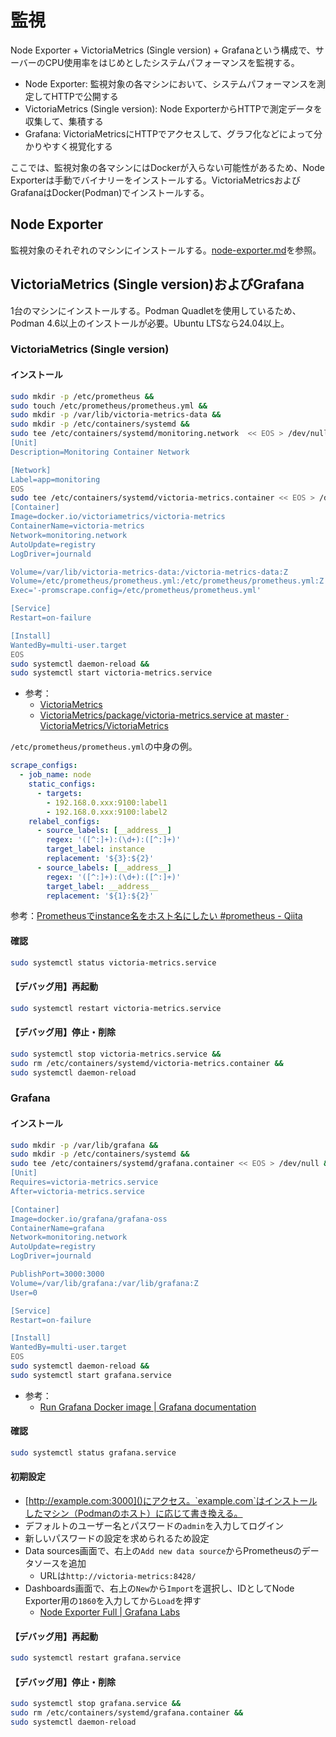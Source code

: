 # 監視
Node Exporter + VictoriaMetrics (Single version) + Grafanaという構成で、サーバーのCPU使用率をはじめとしたシステムパフォーマンスを監視する。

- Node Exporter: 監視対象の各マシンにおいて、システムパフォーマンスを測定してHTTPで公開する
- VictoriaMetrics (Single version): Node ExporterからHTTPで測定データを収集して、集積する
- Grafana: VictoriaMetricsにHTTPでアクセスして、グラフ化などによって分かりやすく視覚化する

ここでは、監視対象の各マシンにはDockerが入らない可能性があるため、Node Exporterは手動でバイナリーをインストールする。VictoriaMetricsおよびGrafanaはDocker(Podman)でインストールする。

## Node Exporter
監視対象のそれぞれのマシンにインストールする。[node-exporter.md](./node-exporter.md)を参照。

## VictoriaMetrics (Single version)およびGrafana
1台のマシンにインストールする。Podman Quadletを使用しているため、Podman 4.6以上のインストールが必要。Ubuntu LTSなら24.04以上。

### VictoriaMetrics (Single version)
#### インストール
```bash
sudo mkdir -p /etc/prometheus &&
sudo touch /etc/prometheus/prometheus.yml &&
sudo mkdir -p /var/lib/victoria-metrics-data &&
sudo mkdir -p /etc/containers/systemd &&
sudo tee /etc/containers/systemd/monitoring.network  << EOS > /dev/null &&
[Unit]
Description=Monitoring Container Network

[Network]
Label=app=monitoring
EOS
sudo tee /etc/containers/systemd/victoria-metrics.container << EOS > /dev/null &&
[Container]
Image=docker.io/victoriametrics/victoria-metrics
ContainerName=victoria-metrics
Network=monitoring.network
AutoUpdate=registry
LogDriver=journald

Volume=/var/lib/victoria-metrics-data:/victoria-metrics-data:Z
Volume=/etc/prometheus/prometheus.yml:/etc/prometheus/prometheus.yml:Z
Exec='-promscrape.config=/etc/prometheus/prometheus.yml'

[Service]
Restart=on-failure

[Install]
WantedBy=multi-user.target
EOS
sudo systemctl daemon-reload &&
sudo systemctl start victoria-metrics.service
```
- 参考：
  - [VictoriaMetrics](https://docs.victoriametrics.com/)
  - [VictoriaMetrics/package/victoria-metrics.service at master · VictoriaMetrics/VictoriaMetrics](https://github.com/VictoriaMetrics/VictoriaMetrics/blob/master/package/victoria-metrics.service)

`/etc/prometheus/prometheus.yml`の中身の例。
```yaml
scrape_configs:
  - job_name: node
    static_configs:
      - targets:
        - 192.168.0.xxx:9100:label1
        - 192.168.0.xxx:9100:label2
    relabel_configs:
      - source_labels: [__address__]
        regex: '([^:]+):(\d+):([^:]+)'
        target_label: instance
        replacement: '${3}:${2}'
      - source_labels: [__address__]
        regex: '([^:]+):(\d+):([^:]+)'
        target_label: __address__
        replacement: '${1}:${2}'
```
参考：[Prometheusでinstance名をホスト名にしたい #prometheus - Qiita](https://qiita.com/fkshom/items/bafb2160e2c9ca8ded38)

#### 確認
```bash
sudo systemctl status victoria-metrics.service
```

#### 【デバッグ用】再起動
```bash
sudo systemctl restart victoria-metrics.service
```

#### 【デバッグ用】停止・削除
```bash
sudo systemctl stop victoria-metrics.service &&
sudo rm /etc/containers/systemd/victoria-metrics.container &&
sudo systemctl daemon-reload
```


### Grafana
#### インストール
```bash
sudo mkdir -p /var/lib/grafana &&
sudo mkdir -p /etc/containers/systemd &&
sudo tee /etc/containers/systemd/grafana.container << EOS > /dev/null &&
[Unit]
Requires=victoria-metrics.service
After=victoria-metrics.service

[Container]
Image=docker.io/grafana/grafana-oss
ContainerName=grafana
Network=monitoring.network
AutoUpdate=registry
LogDriver=journald

PublishPort=3000:3000
Volume=/var/lib/grafana:/var/lib/grafana:Z
User=0

[Service]
Restart=on-failure

[Install]
WantedBy=multi-user.target
EOS
sudo systemctl daemon-reload &&
sudo systemctl start grafana.service
```
- 参考：
  - [Run Grafana Docker image | Grafana documentation](https://grafana.com/docs/grafana/latest/setup-grafana/installation/docker/)

#### 確認
```bash
sudo systemctl status grafana.service
```

#### 初期設定
- [http://example.com:3000]()にアクセス。`example.com`はインストールしたマシン（Podmanのホスト）に応じて書き換える。
- デフォルトのユーザー名とパスワードの`admin`を入力してログイン
- 新しいパスワードの設定を求められるため設定
- Data sources画面で、右上の`Add new data source`からPrometheusのデータソースを追加
  - URLは`http://victoria-metrics:8428/`
- Dashboards画面で、右上の`New`から`Import`を選択し、IDとしてNode Exporter用の`1860`を入力してから`Load`を押す
  - [Node Exporter Full | Grafana Labs](https://grafana.com/ja/grafana/dashboards/1860-node-exporter-full/)

#### 【デバッグ用】再起動
```bash
sudo systemctl restart grafana.service
```

#### 【デバッグ用】停止・削除
```bash
sudo systemctl stop grafana.service &&
sudo rm /etc/containers/systemd/grafana.container &&
sudo systemctl daemon-reload
```
